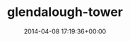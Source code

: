 ---
title:		"glendalough-tower"
type:		"photos"
mediatype:		"upload"
location:		"TBC"
date:		"2014-04-08 17:19:36+00:00"
album:		"landscapes"
filename:		"glendalough-tower.md"
series:		""
cl_public_id:		"landscapes/glendalough-tower"
cl_version:		1497004712
format:		"tiff"
bytes:		2325164
width:		810
height:		1440
colours:
- "#D1D6DD"
- "#7C8088"
- "#383631"
- "#7F776E"
- "#DFE3E7"
- "#2E3331"
- "#757764"
- "#34353A"
- "#757B7F"
- "#6C7A52"
- "#322E20"
- "#C0B7AB"
- "#303524"
- "#253021"
- "#73664A"
- "#686E67"
exposure_mode:		"Auto"
program:		"Aperture-priority AE"
aperture:		"8.0"
focal_length:		"50.0 mm"
iso:		"100"
shutter_speed:		"1/250"
metering:		"Multi-segment"
flash:		"Off, Did not fire"
white_balance:		"As Shot"
colour_temp:		"4850"
has_crop:		"false"
orientation:		"Horizontal (normal)"
camera_model:		"NIKON D800"
lens_info:		"0mm f/0"
artist:		"No artist info"
x_resolution:		"300"
y_resolution:		"300"
---